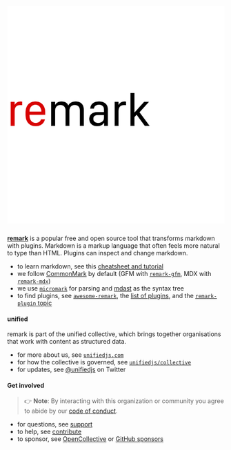 # [![remark][logo]][monorepo]

[**remark**][monorepo] is a popular free and open source tool that transforms
markdown with plugins.
Markdown is a markup language that often feels more natural to type than HTML.
Plugins can inspect and change markdown.

*   to learn markdown, see this [cheatsheet and tutorial][cheat]
*   we follow [CommonMark][] by default (GFM with [`remark-gfm`][remark-gfm],
    MDX with [`remark-mdx`][remark-mdx])
*   we use [`micromark`][micromark] for parsing and [mdast][] as the syntax tree
*   to find plugins, see [`awesome-remark`][awesome], the
    [list of plugins][plugins], and the [`remark-plugin` topic][topic]

#### unified

remark is part of the unified collective, which brings together organisations
that work with content as structured data.

*   for more about us, see [`unifiedjs.com`][site]
*   for how the collective is governed, see [`unifiedjs/collective`][collective]
*   for updates, see [@unifiedjs][twitter] on Twitter

#### Get involved

> 👉 **Note**: By interacting with this organization or community you agree to
> abide by our [code of conduct][coc].

*   for questions, see [support][]
*   to help, see [contribute][]
*   to sponsor, see [OpenCollective][oc] or [GitHub sponsors][ghs]

[logo]: https://raw.githubusercontent.com/remarkjs/remark/1f338e72/logo.svg?sanitize=true

[monorepo]: https://github.com/remarkjs/remark

[commonmark]: https://commonmark.org

[remark-gfm]: https://github.com/remarkjs/remark-gfm

[remark-mdx]: https://github.com/mdx-js/mdx/tree/main/packages/remark-mdx

[cheat]: https://commonmark.org/help/

[micromark]: https://github.com/micromark/micromark

[mdast]: https://github.com/syntax-tree/mdast

[awesome]: https://github.com/remarkjs/awesome

[plugins]: https://github.com/remarkjs/remark/blob/main/doc/plugins.md#list-of-plugins

[topic]: https://github.com/topics/remark-plugin

[site]: https://unifiedjs.com

[twitter]: https://twitter.com/unifiedjs

[collective]: https://github.com/unifiedjs/collective

[coc]: ../code-of-conduct.md

[support]: ../support.md

[contribute]: ../contributing.md

[oc]: https://opencollective.com/unified

[ghs]: https://github.com/sponsors/unifiedjs
